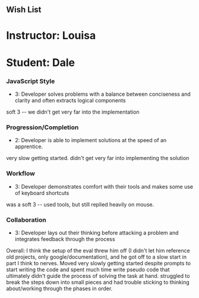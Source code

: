 ## Wish List
# Instructor: Louisa
# Student: Dale

### JavaScript Style

* 3: Developer solves problems with a balance between conciseness and clarity and often extracts logical components
<!-- * 2: Developer writes effective code, but does not breakout logical components -->

soft 3 -- we didn't get very far into the implementation

### Progression/Completion

* 2: Developer is able to implement solutions at the speed of an apprentice.

very slow getting started. didn't get very far into implementing the solution

### Workflow

* 3: Developer demonstrates comfort with their tools and makes some use of keyboard shortcuts
<!-- * 2: Developer smoothly moves between tools, but is dependent on mouse-driven interaction -->

was a soft 3 -- used tools, but still replied heavily on mouse.

### Collaboration

* 3: Developer lays out their thinking before attacking a problem and integrates feedback through the process

Overall: I think the setup of the eval threw him off (I didn't let him reference old projects, only google/documentation), and he got off to a slow start in part I think to nerves. Moved very slowly getting started despite prompts to start writing the code and spent much time write pseudo code that ultimately didn't guide the process of solving the task at hand. struggled to break the steps down into small pieces and had trouble sticking to thinking about/working through the phases in order.
